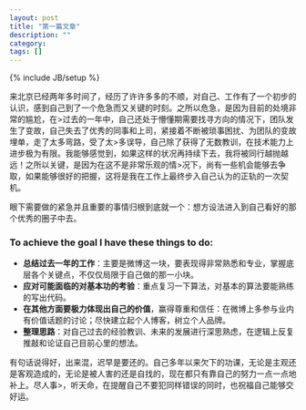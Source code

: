 ```yaml
---
layout: post
title: "第一篇文章"
description: ""
category: 
tags: []
---
```

{% include JB/setup %}

来北京已经两年多时间了，经历了许许多多的不顺，对自己、工作有了一个初步的认识，感到自己到了一个危急而又关键的时刻。之所以危急，是因为目前的处境非常的尴尬，在>过去的一年中，自己还处于懵懂期需要找寻方向的情况下，团队发生了变故，自己失去了优秀的同事和上司，紧接着不断被琐事困扰、为团队的变故埋单，走了太多弯路，受了太>多误导，自己除了获得了无数教训，在技术能力上进步极为有限。我能够感觉到，如果这样的状况再持续下去，我将被同行越抛越远！之所以关键，是因为在这不是非常乐观的情>况下，尚有一些机会能够去争取，如果能够很好的把握，这将是我在工作上最终步入自己认为的正轨的一次契机。


眼下需要做的紧急并且重要的事情归根到底就一个：想方设法进入到自己看好的那个优秀的圈子中去。

### To achieve the goal I have these things to do:

-  **总结过去一年的工作**：主要是微博这一块，要表现得非常熟悉和专业，掌握底层各个关键点，不仅仅局限于自己做的那一小块。
-  **应对可能面临的对基本功的考验**：重点复习一下算法，对基本的算法要能熟练的写出代码。
-  **在其他方面要极力体现出自己的价值**，赢得尊重和信任：在微博上多参与业内有价值话题的讨论；尽快建立起个人博客，树立个人品牌。
-  **整理思路**：对自己过去的经验教训、未来的发展进行深思熟虑，在逻辑上反复推敲和论证自己目前心里的想法。


有句话说得好，出来混，迟早是要还的。自己多年以来欠下的功课，无论是主观还是客观造成的，无论是被人害的还是自找的，现在都只有靠自己的努力一点一点地补上。尽人事>，听天命，在提醒自己不要犯同样错误的同时，也祝福自己能够交好运。

